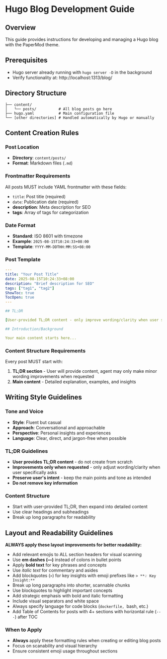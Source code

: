 # Hugo Blog Development Guide

## Overview

This guide provides instructions for developing and managing a Hugo blog with the PaperMod theme.

## Prerequisites

- Hugo server already running with `hugo server -D` in the background
- Verify functionality at: http://localhost:1313/blog/

## Directory Structure

```
├── content/
│   └── posts/          # All blog posts go here
├── hugo.yaml           # Main configuration file
└── [other directories] # Handled automatically by Hugo or manually
```

## Content Creation Rules

### Post Location

- **Directory**: `content/posts/`
- **Format**: Markdown files (`.md`)

### Frontmatter Requirements

All posts MUST include YAML frontmatter with these fields:

- `title`: Post title (required)
- `date`: Publication date (required)
- **description**: Meta description for SEO
- **tags**: Array of tags for categorization

### Date Format

- **Standard**: ISO 8601 with timezone
- **Example**: `2025-08-15T10:24:33+08:00`
- **Template**: `YYYY-MM-DDTHH:MM:SS+08:00`

### Post Template

```yaml
---
title: "Your Post Title"
date: 2025-08-15T10:24:33+08:00
description: "Brief description for SEO"
tags: ["tag1", "tag2"]
ShowToc: true
TocOpen: true
---

## TL;DR

[User-provided TL;DR content - only improve wording/clarity when user specifically asks]

## Introduction/Background

Your main content starts here...
```

### Content Structure Requirements

Every post MUST start with:

1. **TL;DR section** - User will provide content, agent may only make minor wording improvements when requested
2. **Main content** - Detailed explanation, examples, and insights

## Writing Style Guidelines

### Tone and Voice

- **Style**: Fluent but casual
- **Approach**: Conversational and approachable
- **Perspective**: Personal insights and experiences
- **Language**: Clear, direct, and jargon-free when possible

### TL;DR Guidelines

- **User provides TL;DR content** - do not create from scratch
- **Improvements only when requested** - only adjust wording/clarity when user specifically asks
- **Preserve user's intent** - keep the main points and tone as intended
- **Do not remove key information**

### Content Structure

- Start with user-provided TL;DR, then expand into detailed content
- Use clear headings and subheadings
- Break up long paragraphs for readability

## Layout and Readability Guidelines

**ALWAYS apply these layout improvements for better readability:**

- Add relevant emojis to ALL section headers for visual scanning
- Use **em dashes (—)** instead of colons in bullet points
- Apply **bold text** for key phrases and concepts
- Use _italic text_ for commentary and asides
- Add blockquotes (`>`) for key insights with emoji prefixes like `> **💡 Key Insight:**`
- Break up long paragraphs into shorter, scannable chunks
- Use blockquotes to highlight important concepts
- Add strategic emphasis with bold and italic formatting
- Include visual separators and white space
- Always specify language for code blocks (`dockerfile, `bash, etc.)
- Add Table of Contents for posts with 4+ sections with horizontal rule (`---`) after TOC

### When to Apply

- **Always** apply these formatting rules when creating or editing blog posts
- Focus on scanability and visual hierarchy
- Ensure consistent emoji usage throughout sections
